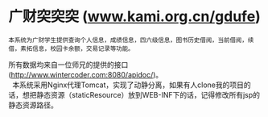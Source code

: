# 广财突突突 (www.kami.org.cn/gdufe)   
    本系统为广财学生提供查询个人信息，成绩信息，四六级信息，图书历史借阅，当前借阅，续借，素拓信息，校园卡余额，交易记录等功能。
所有数据均来自一位师兄的提供的接口(http://www.wintercoder.com:8080/apidoc/)。    
    本系统采用Nginx代理Tomcat，实现了动静分离，如果有人clone我的项目的话，想把静态资源（staticResource）放到WEB-INF下的话，记得修改所有jsp的静态资源路径。   
